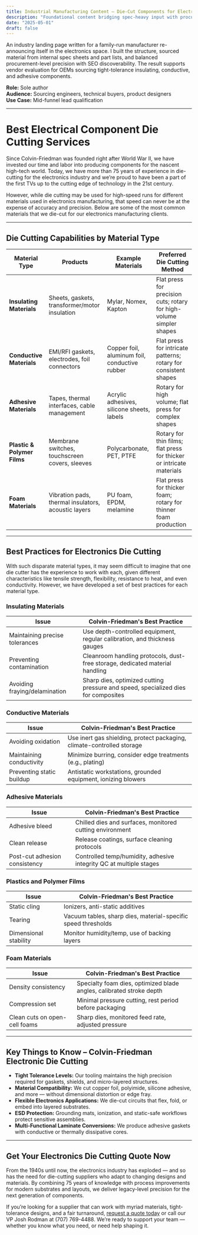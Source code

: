 ```yaml
---
title: Industrial Manufacturing Content – Die-Cut Components for Electronics
description: "Foundational content bridging spec-heavy input with procurement clarity."
date: "2025-05-01"
draft: false
---
```


An industry landing page written for a family-run manufacturer re-announcing itself in the electronics space. I built the structure, sourced material from internal spec sheets and part lists, and balanced procurement-level precision with SEO discoverability. The result supports vendor evaluation for OEMs sourcing tight-tolerance insulating, conductive, and adhesive components.

**Role:** Sole author  
**Audience:** Sourcing engineers, technical buyers, product designers  
**Use Case:** Mid-funnel lead qualification

---

# Best Electrical Component Die Cutting Services

Since Colvin-Friedman was founded right after World War II, we have invested our time and labor into producing components for the nascent high-tech world. Today, we have more than 75 years of experience in die-cutting for the electronics industry and we’re proud to have been a part of the first TVs up to the cutting edge of technology in the 21st century.

However, while die cutting may be used for high-speed runs for different materials used in electronics manufacturing, that speed can never be at the expense of accuracy and precision. Below are some of the most common materials that we die-cut for our electronics manufacturing clients.

---

## Die Cutting Capabilities by Material Type

| Material Type         | Products                                              | Example Materials                     | Preferred Die Cutting Method                                                                 |
|-----------------------|-------------------------------------------------------|----------------------------------------|-----------------------------------------------------------------------------------------------|
| **Insulating Materials** | Sheets, gaskets, transformer/motor insulation      | Mylar, Nomex, Kapton                   | Flat press for precision cuts; rotary for high-volume simpler shapes                          |
| **Conductive Materials** | EMI/RFI gaskets, electrodes, foil connectors        | Copper foil, aluminum foil, conductive rubber | Flat press for intricate patterns; rotary for consistent shapes                             |
| **Adhesive Materials** | Tapes, thermal interfaces, cable management          | Acrylic adhesives, silicone sheets, labels | Rotary for high volume; flat press for complex shapes                                       |
| **Plastic & Polymer Films** | Membrane switches, touchscreen covers, sleeves  | Polycarbonate, PET, PTFE               | Rotary for thin films; flat press for thicker or intricate materials                          |
| **Foam Materials**     | Vibration pads, thermal insulators, acoustic layers  | PU foam, EPDM, melamine                | Flat press for thicker foam; rotary for thinner foam production                               |

---

## Best Practices for Electronics Die Cutting

With such disparate material types, it may seem difficult to imagine that one die cutter has the experience to work with each, given different characteristics like tensile strength, flexibility, resistance to heat, and even conductivity. However, we have developed a set of best practices for each material type.

### Insulating Materials

| Issue                             | Colvin-Friedman's Best Practice                                                              |
|----------------------------------|----------------------------------------------------------------------------------------------|
| Maintaining precise tolerances   | Use depth-controlled equipment, regular calibration, and thickness gauges                   |
| Preventing contamination         | Cleanroom handling protocols, dust-free storage, dedicated material handling                 |
| Avoiding fraying/delamination    | Sharp dies, optimized cutting pressure and speed, specialized dies for composites            |

### Conductive Materials

| Issue                             | Colvin-Friedman's Best Practice                                                              |
|----------------------------------|----------------------------------------------------------------------------------------------|
| Avoiding oxidation                | Use inert gas shielding, protect packaging, climate-controlled storage                       |
| Maintaining conductivity          | Minimize burring, consider edge treatments (e.g., plating)                                   |
| Preventing static buildup         | Antistatic workstations, grounded equipment, ionizing blowers                                |

### Adhesive Materials

| Issue                             | Colvin-Friedman's Best Practice                                                              |
|----------------------------------|----------------------------------------------------------------------------------------------|
| Adhesive bleed                   | Chilled dies and surfaces, monitored cutting environment                                     |
| Clean release                    | Release coatings, surface cleaning protocols                                                 |
| Post-cut adhesion consistency    | Controlled temp/humidity, adhesive integrity QC at multiple stages                           |

### Plastics and Polymer Films

| Issue                             | Colvin-Friedman's Best Practice                                                              |
|----------------------------------|----------------------------------------------------------------------------------------------|
| Static cling                     | Ionizers, anti-static additives                                                              |
| Tearing                          | Vacuum tables, sharp dies, material-specific speed thresholds                                |
| Dimensional stability            | Monitor humidity/temp, use of backing layers                                                 |

### Foam Materials

| Issue                             | Colvin-Friedman's Best Practice                                                              |
|----------------------------------|----------------------------------------------------------------------------------------------|
| Density consistency              | Specialty foam dies, optimized blade angles, calibrated stroke depth                         |
| Compression set                  | Minimal pressure cutting, rest period before packaging                                       |
| Clean cuts on open-cell foams    | Sharp dies, monitored feed rate, adjusted pressure                                           |

---

## Key Things to Know – Colvin-Friedman Electronic Die Cutting

- **Tight Tolerance Levels:** Our tooling maintains the high precision required for gaskets, shields, and micro-layered structures.
- **Material Compatibility:** We cut copper foil, polyimide, silicone adhesive, and more — without dimensional distortion or edge fray.
- **Flexible Electronics Applications:** We die-cut circuits that flex, fold, or embed into layered substrates.
- **ESD Protection:** Grounding mats, ionization, and static-safe workflows protect sensitive assemblies.
- **Multi-Functional Laminate Conversions:** We produce adhesive gaskets with conductive or thermally dissipative cores.

---

## Get Your Electronics Die Cutting Quote Now

From the 1940s until now, the electronics industry has exploded — and so has the need for die-cutting suppliers who adapt to changing designs and materials. By combining 75 years of knowledge with process improvements for modern substrates and layouts, we deliver legacy-level precision for the next generation of components.

If you’re looking for a supplier that can work with myriad materials, tight-tolerance designs, and a fair turnaround, [request a quote today](#) or call our VP Josh Rodman at (707) 769-4488. We’re ready to support your team — whether you know what you need, or need help shaping it.

